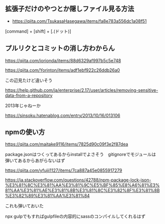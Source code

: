 ## 拡張子だけのやつとか隠しファイル見る方法
- https://qiita.com/TsukasaHasegawa/items/fa8e783a556dc1a08f51

[command] + [shift] + [.(ドット)]

## プルリクとコミットの消し方わからん
https://qiita.com/iorionda/items/88d6329af997b5c5e748

https://qiita.com/Yorinton/items/adf1ebf922c26ddb26a0

この辺見たけど違いそう

https://help.github.com/ja/enterprise/2.17/user/articles/removing-sensitive-data-from-a-repository

2013年じゃねーか

https://sinsoku.hatenablog.com/entry/2013/10/16/013106

## npmの使い方
https://qiita.com/maitake9116/items/7825d90c09f3e2f87dea

package.jsonはつくってあるからinstallでよさそう　gitignoreでモジュールは弾いてあるからあがらないはず

https://qiita.com/yfujii1127/items/7ca887a45e0855917279

https://ja.stackoverflow.com/questions/42788/npm-package-lock-json-%E3%81%8C%E3%81%AA%E3%81%9C%E5%BF%85%E8%A6%81%E3%81%AA%E3%81%AE%E3%81%8B%E3%81%8C%E3%82%8F%E3%81%8B%E3%82%89%E3%81%AA%E3%81%84

これも弾いておいた

npx gulpでもすればgulpfileの内容的にsassのコンパイルしてくれるはず